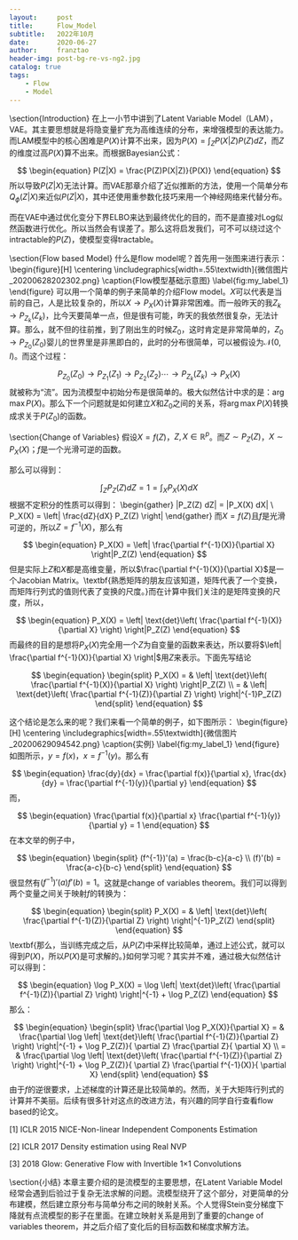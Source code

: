 ```yaml
---
layout:     post
title:      Flow_Model
subtitle:   2022年10月
date:       2020-06-27
author:     franztao
header-img: post-bg-re-vs-ng2.jpg
catalog: true
tags:
    - Flow
    - Model
---
```


    


\section{Introduction}
在上一小节中讲到了Latent Variable Model（LAM），VAE。其主要思想就是将隐变量扩充为高维连续的分布，来增强模型的表达能力。而LAM模型中的核心困难是$P(X)$计算不出来，因为$P(X) = \int_Z P(X|Z)P(Z) dZ$，而$Z$的维度过高$P(X)$算不出来。而根据Bayesian公式：

$$
\begin{equation}
    P(Z|X) = \frac{P(Z)P(X|Z)}{P(X)}
\end{equation}
$$
所以导致$P(Z|X)$无法计算。而VAE那章介绍了近似推断的方法，使用一个简单分布$Q_\phi(Z|X)$来近似$P(Z|X)$，其中还使用重参数化技巧来用一个神经网络来代替分布。

而在VAE中通过优化变分下界ELBO来达到最终优化的目的，而不是直接对Log似然函数进行优化。所以当然会有误差了。那么这将启发我们，可不可以绕过这个intractable的$P(Z)$，使模型变得tractable。

\section{Flow based Model}
什么是flow model呢？首先用一张图来进行表示：
\begin{figure}[H]
    \centering
    \includegraphics[width=.55\textwidth]{微信图片_20200628202302.png}
    \caption{Flow模型基础示意图}
    \label{fig:my_label_1}
\end{figure}
可以用一个简单的例子来简单的介绍Flow model。$X$可以代表是当前的自己，人是比较复杂的，所以$X \to P_X(X)$计算非常困难。而一般昨天的我$Z_k \to P_{Z_k}(Z_k)$，比今天要简单一点，但是很有可能，昨天的我依然很复杂，无法计算。那么，就不但的往前推，到了刚出生的时候$Z_0$，这时肯定是非常简单的，$Z_0 \to P_{Z_0}(Z_0)$婴儿的世界里是非黑即白的，此时的分布很简单，可以被假设为$\mathcal{N}(0,I)$。而这个过程：

$$
\begin{equation}
    P_{Z_0}(Z_0) \to P_{Z_1}(Z_1) \to P_{Z_2}(Z_2) \cdots \to P_{Z_k}(Z_k) \to P_{X}(X)
\end{equation}
$$
就被称为“流”。因为流模型中初始分布是很简单的。极大似然估计中求的是：$\arg\max P(X)$。那么下一个问题就是如何建立$X$和$Z_0$之间的关系，将$\arg\max P(X)$转换成求关于$P(Z_0)$的函数。

\section{Change of Variables}
假设$X=f(Z)$，$Z,X\in \mathbb{R}^p$。而$Z\sim P_Z(Z)$，$X\sim P_X(X)$；$f$是一个光滑可逆的函数。

那么可以得到：

$$
\begin{equation}
    \int_Z P_Z(Z) dZ = 1 = \int_X P_X(X) dX
\end{equation}
$$
根据不定积分的性质可以得到：
\begin{gather}
    |P_Z(Z) dZ| = |P_X(X) dX| \\
    P_X(X) = \left| \frac{dZ}{dX} P_Z(Z) \right|
\end{gather}
而$X=f(Z)$且$f$是光滑可逆的，所以$Z = f^{-1}(X)$，那么有

$$
\begin{equation}
    P_X(X) = \left| \frac{\partial f^{-1}(X)}{\partial X}  \right|P_Z(Z)
\end{equation}
$$
但是实际上$Z$和$X$都是高维变量，所以$\frac{\partial f^{-1}(X)}{\partial X}$是一个Jacobian Matrix。\textbf{熟悉矩阵的朋友应该知道，矩阵代表了一个变换，而矩阵行列式的值则代表了变换的尺度。}而在计算中我们关注的是矩阵变换的尺度，所以，

$$
\begin{equation}
    P_X(X) = \left| \text{det}\left( \frac{\partial f^{-1}(X)}{\partial X} \right)  \right|P_Z(Z)
\end{equation}
$$
而最终的目的是想将$P_X(X)$完全用一个$Z$为自变量的函数来表达，所以要将$\left| \frac{\partial f^{-1}(X)}{\partial X} \right|$用$Z$来表示。下面先写结论

$$
\begin{equation}
    \begin{split}
         P_X(X) = & \left| \text{det}\left( \frac{\partial f^{-1}(X)}{\partial X} \right)  \right|P_Z(Z) \\
         = & \left| \text{det}\left( \frac{\partial f^{-1}(Z)}{\partial Z} \right)  \right|^{-1}P_Z(Z)
    \end{split}
\end{equation}
$$

这个结论是怎么来的呢？我们来看一个简单的例子，如下图所示：
\begin{figure}[H]
    \centering
    \includegraphics[width=.55\textwidth]{微信图片_20200629094542.png}
    \caption{实例}
    \label{fig:my_label_1}
\end{figure}
如图所示，$y=f(x)$，$x=f^{-1}(y)$。那么有

$$
\begin{equation}
    \frac{dy}{dx} = \frac{\partial f(x)}{\partial x}, \frac{dx}{dy} = \frac{\partial f^{-1}(y)}{\partial y}
\end{equation}
$$
而，

$$
\begin{equation}
    \frac{\partial f(x)}{\partial x} \frac{\partial f^{-1}(y)}{\partial y} = 1
\end{equation}
$$
在本文举的例子中，

$$
\begin{equation}
\begin{split}
    (f^{-1})'(a) = \frac{b-c}{a-c} \\
    (f)'(b) = \frac{a-c}{b-c} 
\end{split}
\end{equation}
$$
很显然有$(f^{-1})'(a) f'(b) = 1$。这就是change of
variables theorem。我们可以得到两个变量之间关于映射$f$的转换为：

$$
\begin{equation}
    \begin{split}
         P_X(X) = & \left| \text{det}\left( \frac{\partial f^{-1}(Z)}{\partial Z} \right)  \right|^{-1}P_Z(Z)
    \end{split}
\end{equation}
$$
\textbf{那么，当训练完成之后，从$P(Z)$中采样比较简单，通过上述公式，就可以得到$P(X)$，所以$P(X)$是可求解的。}如何学习呢？其实并不难，通过极大似然估计可以得到：

$$
\begin{equation}
    \log P_X(X) = \log \left| \text{det}\left( \frac{\partial f^{-1}(Z)}{\partial Z} \right)  \right|^{-1} + \log P_Z(Z)
\end{equation}
$$
那么：

$$
\begin{equation}
\begin{split}
    \frac{\partial \log P_X(X)}{\partial X} = & \frac{\partial \log \left| \text{det}\left( \frac{\partial f^{-1}(Z)}{\partial Z} \right)  \right|^{-1} + \log P_Z(Z)}{ \partial Z} \frac{\partial Z}{ \partial X} \\
    = & \frac{\partial \log \left| \text{det}\left( \frac{\partial f^{-1}(Z)}{\partial Z} \right)  \right|^{-1} + \log P_Z(Z)}{ \partial Z} \frac{\partial f^{-1}(X)}{ \partial X}
\end{split}
\end{equation}
$$
由于$f$的逆很要求，上述梯度的计算还是比较简单的。然而，关于大矩阵行列式的计算并不美丽。后续有很多针对这点的改进方法，有兴趣的同学自行查看flow based的论文。

[1] ICLR 2015 NICE-Non-linear Independent Components Estimation

[2] ICLR 2017 Density estimation using Real NVP

[3] 2018 Glow: Generative Flow with Invertible 1×1 Convolutions

\section{小结}
本章主要介绍的是流模型的主要思想，在Latent Variable Model经常会遇到后验过于复杂无法求解的问题。流模型绕开了这个部分，对更简单的分布建模，然后建立原分布与简单分布之间的映射关系。个人觉得Stein变分梯度下降就有点流模型的影子在里面。在建立映射关系是用到了重要的change of variables theorem，并之后介绍了变化后的目标函数和梯度求解方法。



